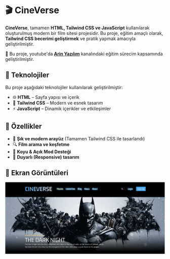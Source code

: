 # 🎬 CineVerse  

**CineVerse**, tamamen **HTML, Tailwind CSS ve JavaScript** kullanılarak oluşturulmuş modern bir film sitesi projesidir. Bu proje, eğitim amaçlı olarak, **Tailwind CSS becerimi geliştirmek** ve pratik yapmak amacıyla geliştirilmiştir.  

📌 Bu proje, youtube'da **[Arin Yazılım](https://www.youtube.com/playlist?list=PL-Hkw4CrSVq-Oc898YeSkcHTAAS2K2S3f)** kanalındaki eğitim sürecim kapsamında geliştirilmiştir.  

## 🚀 Teknolojiler  

Bu proje aşağıdaki teknolojiler kullanılarak geliştirilmiştir:  
- 🌐 **HTML** – Sayfa yapısı ve içerik  
- 🎨 **Tailwind CSS** – Modern ve esnek tasarım  
- ⚡ **JavaScript** – Dinamik içerikler ve etkileşimler  

## 🎥 Özellikler  

- 📌 **Şık ve modern arayüz** (Tamamen Tailwind CSS ile tasarlandı)  
- 🔍 **Film arama ve keşfetme**  
- 🌙 **Koyu & Açık Mod Desteği**  
- 📄 **Duyarlı (Responsive) tasarım**  

## 📸 Ekran Görüntüleri  

![The Dark Night](/public/banners/batman.png)  
